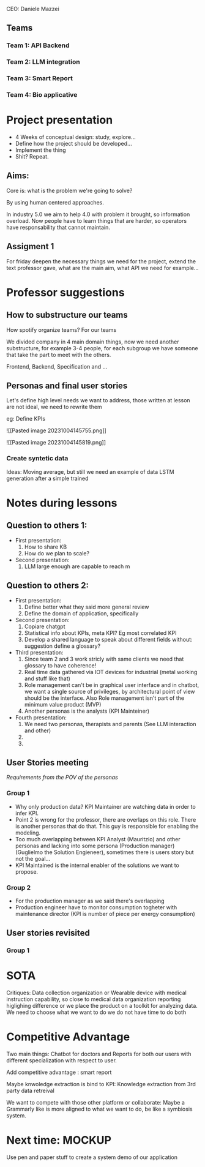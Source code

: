 
CEO: Daniele Mazzei

## Teams

### Team 1: API Backend

### Team 2: LLM integration

### Team 3: Smart Report 

### Team 4: Bio applicative

# Project presentation

- 4 Weeks of conceptual design: study, explore... 
- Define how the project should be developed...
- Implement the thing
- Shit? Repeat.

## Aims:

Core is: what is the problem we're going to solve?

By using human centered approaches.

In industry 5.0 we aim to help 4.0 with problem it brought, so information overload. Now people have to learn things that are harder, so operators have responsability that cannot maintain.

## Assigment 1

For friday deepen the necessary things we need for the project, extend the text professor gave, what are the main aim, what API we need for example...


# Professor suggestions

## How to substructure our teams

How spotify organize teams? For our teams

We divided company in 4 main domain things, now we need another substructure, for example 3-4 people, for each subgroup we have someone that take the part to meet with the others. 

Frontend, Backend, Specification and ...

## Personas and final user stories

Let's define high level needs we want to address, those written at lesson are not ideal, we need to rewrite them

eg: Define KPIs

![[Pasted image 20231004145755.png]]

![[Pasted image 20231004145819.png]]
### Create syntetic data

Ideas: Moving average, but still we need an example of data
LSTM generation after a simple trained

# Notes during lessons
## Question to others 1:

 - First presentation:
	 1.  How to share KB
	 2. How do we plan to scale?
- Second presentation:
	 1. LLM large enough are capable to reach m


## Question to others 2:

- First presentation:
	1. Define better what they said more general review
	2. Define the domain of application, specifically
- Second presentation:
	 1. Copiare chatgpt
	 2. Statistical info about KPIs, meta KPI? Eg most correlated KPI
	 3. Develop a shared language to speak about different fields without: suggestion define a glossary?
- Third presentation:
	 1. Since team 2 and 3 work stricly with same clients we need that glossary to have coherence!
	 2. Real time data gathered via IOT devices for industrial (metal working and stuff like that)
	 3. Role management can't be in graphical user interface and in chatbot, we want a single source of privileges, by architectural point of view should be the interface. Also Role management isn't part of the minimum value product (MVP)
	 4. Another personas is the analysts (KPI Mainteiner)
- Fourth presentation:
	 1.  We need two personas, therapists and parents (See LLM interaction and other)
	 2. 
	 3. 
	

## User Stories meeting

*Requirements from the POV of the personas*

### Group 1

- Why only production data? KPI Maintainer are watching data in order to infer KPI. 
- Point 2 is wrong for the professor, there are overlaps on this role. There is another personas that do that. This guy is responsible for enabling the modeling. 
- Too much overlapping between KPI Analyst (Mauritzio) and other personas and lacking into some persona (Production manager) (Guglielmo the Solution Engieneer), sometimes there is users story but not the goal...
- KPI Maintained is the internal enabler of the solutions we want to propose.

### Group 2

- For the production manager as we said there's overlapping 
- Production engineer have to monitor consumption togheter with maintenance director (KPI is number of piece per energy consumption)


## User stories revisited

### Group 1



# SOTA

Critiques: Data collection organization or Wearable device with medical instruction capability, so close to medical data organization reporting higlighing difference or we place the product on a toolkit for analyzing data. We need to choose what we want to do we do not have time to do both



# Competitive Advantage

Two main things: Chatbot for doctors and Reports for both our users with different specialization with respect to user.

Add competitive advantage : smart report

Maybe knwoledge extraction is bind to KPI: Knowledge extraction from 3rd party data retreival


We want to compete with those other platform or collaborate: Maybe a Grammarly like is more aligned to what we want to do, be like a symbiosis system.



# Next time: MOCKUP

Use pen and paper stuff to create a system demo of our application


